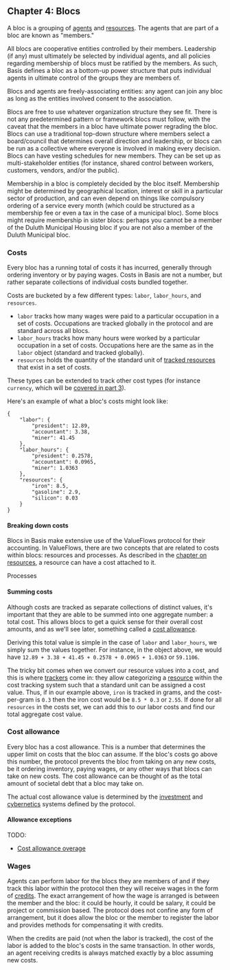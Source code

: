 ## Chapter 4: Blocs

A bloc is a grouping of [agents] and [resources]. The agents that are part of a bloc are known as "members."

All blocs are cooperative entities controlled by their members. Leadership (if any) must ultimately be selected by individual agents, and all policies regarding membership of blocs must be ratified by the members. As such, Basis defines a bloc as a bottom-up power structure that puts individual agents in ultimate control of the groups they are members of.

Blocs and agents are freely-associating entities: any agent can join any bloc as long as the entities involved consent to the association.

Blocs are free to use whatever organization structure they see fit. There is not any predetermined pattern or framework blocs must follow, with the caveat that the members in a bloc have ultimate power regrading the bloc. Blocs can use a traditional top-down structure where members select a board/council that determines overall direction and leadership, or blocs can be run as a collective where everyone is involved in making every decision. Blocs can have vesting schedules for new members. They can be set up as multi-stakeholder entities (for instance, shared control between workers, customers, vendors, and/or the public).

Membership in a bloc is completely decided by the bloc itself. Membership might be determined by geographical location, interest or skill in a particular sector of production, and can even depend on things like compulsory ordering of a service every month (which could be structured as a membership fee or even a tax in the case of a municipal bloc). Some blocs might require membership in sister blocs: perhaps you cannot be a member of the Duluth Municipal Housing bloc if you are not also a member of the Duluth Municipal bloc.

### Costs

Every bloc has a running total of costs it has incurred, generally through ordering inventory or by paying wages. Costs in Basis are not a number, but rather separate collections of individual costs bundled together.

Costs are bucketed by a few different types: `labor`, `labor_hours`, and `resources`.

- `labor` tracks how many wages were paid to a particular occupation in a set of costs. Occupations are tracked globally in the protocol and are standard across all blocs.
- `labor_hours` tracks how many hours were worked by a particular occupation in a set of costs. Occupations here are the same as in the `labor` object (standard and tracked globally).
- `resources` holds the quantity of the standard unit of [tracked resources][trackers] that exist in a set of costs.

These types can be extended to track other cost types (for instance `currency`, which will be [covered in part 3][part3]).

Here's an example of what a bloc's costs might look like:

```
{
    "labor": {
        "president": 12.89,
        "accountant": 3.38,
        "miner": 41.45
    },
    "labor_hours": {
        "president": 0.2578,
        "accountant": 0.0965,
        "miner": 1.0363
    },
    "resources": {
        "iron": 8.5,
        "gasoline": 2.9,
        "silicon": 0.03
    }
}
```

#### Breaking down costs

Blocs in Basis make extensive use of the ValueFlows protocol for their accounting. In ValueFlows, there are two concepts that are related to costs within blocs: resources and processes. As described in the [chapter on resources][resource-costs], a resource can have a cost attached to it.

Processes

#### Summing costs

Although costs are tracked as separate collections of distinct values, it's important that they are able to be summed into one aggregate number: a total cost. This allows blocs to get a quick sense for their overall cost amounts, and as we'll see later, something called a [cost allowance].

Deriving this total value is simple in the case of `labor` and `labor_hours`, we simply sum the values together. For instance, in the object above, we would have `12.89 + 3.38 + 41.45 + 0.2578 + 0.0965 + 1.0363` or `59.1106`.

The tricky bit comes when we convert our resource values into a cost, and this is where [trackers] come in: they allow categorizing a [resource][resources] within the cost tracking system such that a standard unit can be assigned a cost value. Thus, if in our example above, `iron` is tracked in grams, and the cost-per-gram is `0.3` then the iron cost would be `8.5 * 0.3` or `2.55`. If done for all `resources` in the costs set, we can add this to our labor costs and find our total aggregate cost value.

### Cost allowance

Every bloc has a cost allowance. This is a number that determines the upper limit on costs that the bloc can assume. If the bloc's costs go above this number, the protocol prevents the bloc from taking on any new costs, be it ordering inventory, paying wages, or any other ways that blocs can take on new costs. The cost allowance can be thought of as the total amount of societal debt that a bloc may take on.

The actual cost allowance value is determined by the [investment] and [cybernetics] systems defined by the protocol.

#### Allowance exceptions

TODO:

- [Cost allowance overage](https://github.com/basisproject/tracker/issues/135)

### Wages

Agents can perform labor for the blocs they are members of and if they track this labor within the protocol then they will receive wages in the form of [credits]. The exact arrangement of how the wage is arranged is between the member and the bloc: it could be hourly, it could be salary, it could be project or commission based. The protocol does not confine any form of arrangement, but it does allow the bloc or the member to register the labor and provides methods for compensating it with credits.

When the credits are paid (not when the labor is tracked), the cost of the labor is added to the bloc's costs in the same transaction. In other words, an agent receiving credits is always matched exactly by a bloc assuming new costs.

[agents]: #chapter-2-agents
[resources]: #chapter-3-resources
[resource-costs]: #resource-costs
[trackers]: #BROKEN-trackers
[part3]: #part-3-the-real-world
[cost allowance]: #cost-allowance
[investment]: #BROKEN-investment
[cybernetics]: #BROKEN-cybernetics
[credits]: #labor-credits
[economics]: #chapter-6-economics
